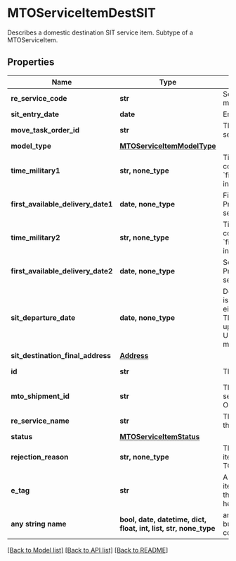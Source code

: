 # MTOServiceItemDestSIT

Describes a domestic destination SIT service item. Subtype of a MTOServiceItem.

## Properties
Name | Type | Description | Notes
------------ | ------------- | ------------- | -------------
**re_service_code** | **str** | Service code allowed for this model type. | 
**sit_entry_date** | **date** | Entry date for the SIT | 
**move_task_order_id** | **str** | The ID of the move for this service item. | 
**model_type** | [**MTOServiceItemModelType**](MTOServiceItemModelType.md) |  | 
**time_military1** | **str, none_type** | Time of delivery corresponding to &#x60;firstAvailableDeliveryDate1&#x60;, in military format. | [optional] 
**first_available_delivery_date1** | **date, none_type** | First available date that Prime can deliver SIT service item. | [optional] 
**time_military2** | **str, none_type** | Time of delivery corresponding to &#x60;firstAvailableDeliveryDate2&#x60;, in military format. | [optional] 
**first_available_delivery_date2** | **date, none_type** | Second available date that Prime can deliver SIT service item. | [optional] 
**sit_departure_date** | **date, none_type** | Departure date for SIT. This is the end date of the SIT at either origin or destination. This is optional as it can be updated using the UpdateMTOServiceItemSIT modelType at a later date. | [optional] 
**sit_destination_final_address** | [**Address**](Address.md) |  | [optional] 
**id** | **str** | The ID of the service item. | [optional] [readonly] 
**mto_shipment_id** | **str** | The ID of the shipment this service is for, if any. Optional. | [optional] 
**re_service_name** | **str** | The full descriptive name of the service. | [optional] [readonly] 
**status** | [**MTOServiceItemStatus**](MTOServiceItemStatus.md) |  | [optional] 
**rejection_reason** | **str, none_type** | The reason why this service item was rejected by the TOO. | [optional] [readonly] 
**e_tag** | **str** | A hash unique to this service item that should be used as the \&quot;If-Match\&quot; header for any updates. | [optional] [readonly] 
**any string name** | **bool, date, datetime, dict, float, int, list, str, none_type** | any string name can be used but the value must be the correct type | [optional]

[[Back to Model list]](../README.md#documentation-for-models) [[Back to API list]](../README.md#documentation-for-api-endpoints) [[Back to README]](../README.md)


